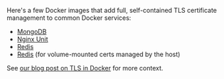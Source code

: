 Here's a few Docker images that add full, self-contained TLS certificate management to common Docker services:
- [MongoDB](https://github.com/smallstep/docker-tls/tree/main/mongodb)
- [Nginx Unit](https://github.com/smallstep/docker-tls/tree/main/nginx-unit)
- [Redis](https://github.com/smallstep/docker-tls/tree/main/redis)
- [Redis](https://github.com/smallstep/docker-tls/tree/main/redis-ionotify-certwatch) (for volume-mounted certs managed by the host)

See [our blog post on TLS in Docker](https://smallstep.com/blog/automate-docker-ssl-tls-certificates/) for more context.
